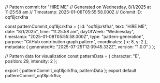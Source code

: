 // Pattern commit for "HIRE ME"
// Generated on Wednesday, 8/1/2025 at 11:25:58 am
// Timestamp: 2025-01-08T05:55:58.000Z
// Commit ID: oqf8jcrkfha

const patternCommit_oqf8jcrkfha = {
  id: "oqf8jcrkfha",
  text: "HIRE ME",
  date: "8/1/2025",
  time: "11:25:58 am",
  dayOfWeek: "Wednesday",
  timestamp: "2025-01-08T05:55:58.000Z",
  type: "pattern-generation",
  purpose: "GitHub contribution graph pattern",
  coordinates: {
    x: 8,
    y: 2
  },
  metadata: {
    generatedAt: "2025-07-25T12:09:45.332Z",
    version: "1.0.0"
  }
};

// Pattern data for visualization
const patternData = {
  character: "E",
  position: 29,
  intensity: 2
};

export { patternCommit_oqf8jcrkfha, patternData };
export default patternCommit_oqf8jcrkfha;
